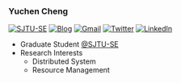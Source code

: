 ### Yuchen Cheng

[![SJTU-SE](http://img.shields.io/badge/SJTU--SE-C9151E?style=flat-square)](https://www.sjtu.edu.cn)
[![Blog](http://img.shields.io/badge/rudeigerc.dev-FF4088?style=flat-square&logo=Hugo&logoColor=white&link=https://rudeigerc.dev)](https://rudeigerc.dev)
[![Gmail](https://img.shields.io/badge/rudeigerc@gmail.com-D14836?style=flat-square&logo=Gmail&logoColor=white&link=mailto:rudeigerc@gmail.com)](mailto:rudeigerc@gmail.com)
[![Twitter](https://img.shields.io/badge/yuchen__cheng-1DA1F2?style=flat-square&logo=Twitter&logoColor=white&link=https://twitter.com/yuchen_cheng)](https://twitter.com/yuchen_cheng)
[![LinkedIn](https://img.shields.io/badge/rudeigerc-0077B5?style=flat-square&logo=LinkedIn&logoColor=white&link=https://www.linkedin.com/in/rudeigerc/)](https://www.linkedin.com/in/rudeigerc/)

<!--
**rudeigerc/rudeigerc** is a ✨ _special_ ✨ repository because its `README.md` (this file) appears on your GitHub profile.

Here are some ideas to get you started:

- 🔭 I’m currently working on ...
- 🌱 I’m currently learning ...
- 👯 I’m looking to collaborate on ...
- 🤔 I’m looking for help with ...
- 💬 Ask me about ...
- 📫 How to reach me: ...
- 😄 Pronouns: ...
- ⚡ Fun fact: ...
-->

- Graduate Student [@SJTU-SE](https://github.com/SJTU-SE)
- Research Interests
  - Distributed System
  - Resource Management
